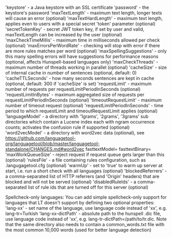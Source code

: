 'keystore' - a Java keystore with an SSL certificate
'password' - the keystore's password
'maxTextLength' - maximum text length, longer texts will cause an error (optional)
'maxTextHardLength' - maximum text length, applies even to users with a special secret 'token' parameter (optional)
'secretTokenKey' - secret JWT token key, if set by user and valid, maxTextLength can be increased by the user (optional)
'maxCheckTimeMillis' - maximum time in milliseconds allowed per check (optional)
'maxErrorsPerWordRate' - checking will stop with error if there are more rules matches per word (optional)
'maxSpellingSuggestions' - only this many spelling errors will have suggestions for performance reasons (optional,                           affects Hunspell-based languages only)
'maxCheckThreads' - maximum number of threads working in parallel (optional)
'cacheSize' - size of internal cache in number of sentences (optional, default: 0)
'cacheTTLSeconds' - how many seconds sentences are kept in cache (optional, default: 300 if 'cacheSize' is set)
'requestLimit' - maximum number of requests per requestLimitPeriodInSeconds (optional)
'requestLimitInBytes' - maximum aggregated size of requests per requestLimitPeriodInSeconds (optional)
'timeoutRequestLimit' - maximum number of timeout request (optional)
'requestLimitPeriodInSeconds' - time period to which requestLimit and timeoutRequestLimit applies (optional)
'languageModel' - a directory with '1grams', '2grams', '3grams' sub directories which contain a Lucene index  each with ngram occurrence counts; activates the confusion rule if supported (optional)
'word2vecModel' - a directory with word2vec data (optional), see  https://github.com/languagetool-org/languagetool/blob/master/languagetool-standalone/CHANGES.md#word2vec
fasttextModel=
fasttextBinary=
'maxWorkQueueSize' - reject request if request queue gets larger than this (optional)
'rulesFile' - a file containing rules configuration, such as .langugagetool.cfg (optional)
'warmUp' - set to 'true' to warm up server at start, i.e. run a short check with all languages (optional)
'blockedReferrers' - a comma-separated list of HTTP referrers (and 'Origin' headers) that are blocked and will not be served (optional)
'disabledRuleIds' - a comma-separated list of rule ids that are turned off for this server (optional)



Spellcheck-only languages: You can add simple spellcheck-only support for languages that LT doesn't
support by defining two optional properties:
  'lang-xx' - set name of the language, use language code instead of 'xx', e.g. lang-tr=Turkish
  'lang-xx-dictPath' - absolute path to the hunspell .dic file, use language code instead of 'xx', e.g.
                                        lang-tr-dictPath=/path/to/tr.dic. Note that the same directory also needs to
                                        contain a common_words.txt file with the most common 10,000 words (used for better language detection)